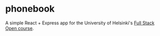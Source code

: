 # phonebook
A simple React + Express app for the University of Helsinki's [Full Stack Open course](https://fullstackopen.com).